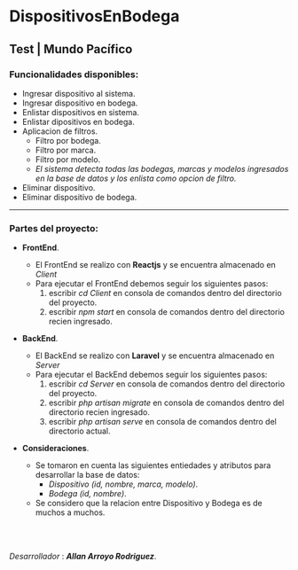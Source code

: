 # DispositivosEnBodega

## Test | Mundo Pacífico

### Funcionalidades disponibles:

- Ingresar dispositivo al sistema.
- Ingresar dispositivo en bodega.
- Enlistar dispositivos en sistema.
- Enlistar dipositivos en bodega.
- Aplicacion de filtros.
    - Filtro por bodega.
    - Filtro por marca.
    - Filtro por modelo.
    - _El sistema detecta todas las bodegas, marcas y modelos ingresados en la base de datos y los enlista como opcion de filtro._
- Eliminar dispositivo.
- Eliminar dispositivo de bodega.

______________________________________________________________________________________________________________________
### Partes del proyecto:

- __FrontEnd__.
    - El FrontEnd se realizo con __Reactjs__ y se encuentra almacenado en _Client_
    - Para ejecutar el FrontEnd debemos seguir los siguientes pasos:
        1. escribir _cd Client_ en consola de comandos dentro del directorio del proyecto.
        2. escribir _npm start_ en consola de comandos dentro del directorio recien ingresado.

- __BackEnd__.
    - El BackEnd se realizo con __Laravel__ y se encuentra almacenado en _Server_
    - Para ejecutar el BackEnd debemos seguir los siguientes pasos:
        1. escribir _cd Server_ en consola de comandos dentro del directorio del proyecto.
        2. escribir _php artisan migrate_ en consola de comandos dentro del directorio recien ingresado.
        3. escribir _php artisan serve_ en consola de comandos dentro del directorio actual.

- __Consideraciones__.
    - Se tomaron en cuenta las siguientes entiedades y atributos para desarrollar la base de datos:
        - _Dispositivo (id, nombre, marca, modelo)_.
        - _Bodega (id, nombre)_.
    - Se considero que la relacion entre Dispositivo y Bodega es de muchos a muchos.
<br>
<br>

_Desarrollador_ : **_Allan Arroyo Rodriguez_**.